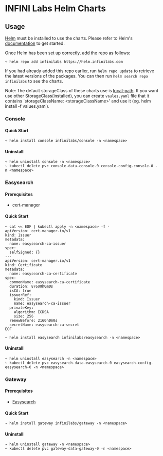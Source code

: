 # **INFINI Labs Helm Charts**

## Usage

[Helm](https://helm.sh) must be installed to use the charts. Please refer to
Helm's [documentation](https://helm.sh/docs) to get started.

Once Helm has been set up correctly, add the repo as follows:

    ~ helm repo add infinilabs https://helm.infinilabs.com

If you had already added this repo earlier, run `helm repo update` to retrieve
the latest versions of the packages. You can then run `helm search repo
infinilabs` to see the charts.

Note: The default storageClass of these charts use is [local-path](https://github.com/rancher/local-path-provisioner). If you want use other StorageClass(installed), you can create `vaules.yaml` file that it contains 'storageClassName: \<storageClassName\>' and use it (eg. helm install -f values.yaml).

### Console

#### Quick Start

    ~ helm install console infinilabs/console -n <namespace>

#### Uninstall
    ~ helm uninstall console -n <namespace>
    ~ kubectl delete pvc console-data-console-0 console-config-console-0 -n <namespace>

### Easysearch

#### Prerequisites

+ [cert-manager](https://cert-manager.io/docs/installation/)

#### Quick Start

    ~ cat << EOF | kubectl apply -n <namespace> -f -
    apiVersion: cert-manager.io/v1
    kind: Issuer
    metadata:
      name: easysearch-ca-issuer
    spec:
      selfSigned: {}
    ---
    apiVersion: cert-manager.io/v1
    kind: Certificate
    metadata:
      name: easysearch-ca-certificate
    spec:
      commonName: easysearch-ca-certificate
      duration: 87600h0m0s
      isCA: true
      issuerRef:
        kind: Issuer
        name: easysearch-ca-issuer
      privateKey:
        algorithm: ECDSA
        size: 256
      renewBefore: 2160h0m0s
      secretName: easysearch-ca-secret
    EOF

    ~ helm install easysearch infinilabs/easysearch -n <namespace>
  
#### Uninstall
    ~ helm uninstall easysearch -n <namespace>
    ~ kubectl delete pvc easysearch-data-easysearch-0 easysearch-config-easysearch-0 -n <namespace>

### Gateway

#### Prerequisites

+ [Easysearch](#Easysearch)

#### Quick Start

    ~ helm install gateway infinilabs/gateway -n <namespace>

#### Uninstall
    ~ helm uninstall gateway -n <namespace>
    ~ kubectl delete pvc gateway-data-gateway-0 -n <namespace>